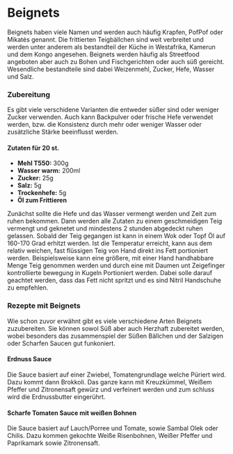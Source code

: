 # Beignets

Beignets haben viele Namen und werden auch häufig Krapfen, PofPof oder Mikatés genannt. Die frittierten Teigbällchen sind weit verbreitet und werden unter anderem als bestandteil der Küche in Westafrika, Kamerun und dem Kongo angesehen.
Beignets werden häufig als Streetfood angeboten aber auch zu Bohen und Fischgerichten oder auch süß gereicht. Wesendliche bestandteile sind dabei Weizenmehl, Zucker, Hefe, Wasser und Salz.

### Zubereitung
Es gibt viele verschidene Varianten die entweder süßer sind oder weniger Zucker verwenden. Auch kann Backpulver oder frische Hefe verwendet werden, bzw. die Konsistenz durch mehr oder weniger Wasser oder zusätzliche Stärke beeinflusst werden.

#### Zutaten für 20 st.
- **Mehl T550:** 300g
- **Wasser warm:** 200ml
- **Zucker:** 25g
- **Salz:** 5g
- **Trockenhefe:** 5g
- **Öl zum Frittieren**

Zunächst sollte die Hefe und das Wasser vermengt werden und Zeit zum ruhen bekommen. Dann werden alle Zutaten zu einem geschmeidigen Teig vermengt und geknetet und mindestens 2 stunden abgedeckt ruhen gelassen.
Sobald der Teig gegangen ist kann in einem Wok oder Topf Öl auf 160-170 Grad erhitzt werden. Ist die Temperatur erreicht, kann aus dem relativ weichen, fast flüssigen Teig von Hand direkt ins Fett portioniert werden. Beispielsweise kann eine größere, mit einer Hand handhabbare Menge Teig genommen werden und durch eine mit Daumen unt Zeigefinger kontrollierte bewegung in Kugeln Portioniert werden.  Dabei solle darauf geachtet werden, dass das Fett nicht spritzt und es sind Nitril Handschuhe zu empfehlen.

### Rezepte mit Beignets
Wie schon zuvor erwähnt gibt es viele verschiedene Arten Beignets zuzubereiten. Sie können sowol Süß aber auch Herzhaft zubereitet werden, wobei besonders das zusammenspiel der Süßen Bällchen und der Salzigen oder Scharfen Saucen gut funkoniert.

#### Erdnuss Sauce

Die Sauce basiert auf einer Zwiebel, Tomatengrundlage welche Püriert wird. Dazu kommt dann Brokkoli. Das ganze kann mit Kreuzkümmel, Weißem Pfeffer und Zitronensaft gewürz und verfeinert werden und zum schluss wird die Erdnussbutter eingerührt.

#### Scharfe Tomaten Sauce mit weißen Bohnen

Die Sauce basiert auf Lauch/Porree und Tomate, sowie Sambal Olek oder Chilis. Dazu kommen gekochte Weiße Risenbohnen, Weißer Pfeffer und Paprikamark sowie Zitronensaft. 

